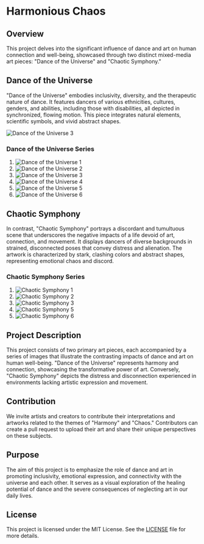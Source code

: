 # Harmonious Chaos

## Overview
This project delves into the significant influence of dance and art on human connection and well-being, showcased through two distinct mixed-media art pieces: "Dance of the Universe" and "Chaotic Symphony."

## Dance of the Universe
"Dance of the Universe" embodies inclusivity, diversity, and the therapeutic nature of dance. It features dancers of various ethnicities, cultures, genders, and abilities, including those with disabilities, all depicted in synchronized, flowing motion. This piece integrates natural elements, scientific symbols, and vivid abstract shapes.

![Dance of the Universe 3](<images/DALL·E 2024-06-01 11.08.09 - A high-quality image of a mixed-media art piece titled 'Dance of the Universe,' capturing the essence of inclusivity, diversity, and the healing power.webp>)

### Dance of the Universe Series
1. ![Dance of the Universe 1](<images/DALL·E 2024-06-01 11.02.39 - A high-quality image of a mixed-media art piece titled 'Dance of the Universe,' showcasing diverse dancers from various backgrounds, cultures, and gen.webp>)
2. ![Dance of the Universe 2](<images/DALL·E 2024-06-01 11.04.03 - A high-quality image of a mixed-media art piece titled 'Dance of the Universe,' capturing the essence of inclusivity, diversity, and the interconnecte.webp>)
3. ![Dance of the Universe 3](<images/DALL·E 2024-06-01 11.08.09 - A high-quality image of a mixed-media art piece titled 'Dance of the Universe,' capturing the essence of inclusivity, diversity, and the healing power.webp>)
4. ![Dance of the Universe 4](<images/DALL·E 2024-06-01 11.25.19 - A high-quality image of a mixed-media art piece titled 'Harmonious Dance,' capturing the essence of inclusivity, diversity, and the healing power of d.webp>)
5. ![Dance of the Universe 5](<images/DALL·E 2024-06-01 11.25.26 - A high-quality image of a mixed-media art piece titled 'Harmonious Dance,' capturing the essence of inclusivity, diversity, and the healing power of d.webp>)
6. ![Dance of the Universe 6](<images/DALL·E 2024-06-01 10.31.20 - A vibrant mixed-media art piece titled 'Dance of the Soul,' combining elements of painting, collage, and dance. The artwork features abstract forms an.webp>)

## Chaotic Symphony
In contrast, "Chaotic Symphony" portrays a discordant and tumultuous scene that underscores the negative impacts of a life devoid of art, connection, and movement. It displays dancers of diverse backgrounds in strained, disconnected poses that convey distress and alienation. The artwork is characterized by stark, clashing colors and abstract shapes, representing emotional chaos and discord.


### Chaotic Symphony Series
1. ![Chaotic Symphony 1](<images/DALL·E 2024-06-01 11.02.20 - A high-quality image of a mixed-media art piece titled 'Chaotic Symphony,' portraying a dissonant and chaotic scene to represent the consequences of a.webp>)
2. ![Chaotic Symphony 2](<images/DALL·E 2024-06-01 11.02.29 - A high-quality image of a mixed-media art piece titled 'Chaotic Symphony,' portraying a dissonant and chaotic scene to represent the consequences of a.webp>)
3. ![Chaotic Symphony 3](<images/DALL·E 2024-06-01 11.13.10 - A high-quality image of a mixed-media art piece titled 'Chaotic Symphony,' portraying a world without the healthy connection to art, the universe, and.webp>)
4. ![Chaotic Symphony 5](<images/DALL·E 2024-06-01 11.21.21 - A high-quality image of a mixed-media art piece titled 'Chaotic Symphony,' portraying a dissonant and chaotic scene to represent the consequences of a.webp>)
5. ![Chaotic Symphony 6](<images/DALL·E 2024-06-01 11.25.09 - A high-quality image of a mixed-media art piece titled 'Chaotic Dissonance,' portraying a world without the healthy connection to art, the universe, a.webp>)

## Project Description
This project consists of two primary art pieces, each accompanied by a series of images that illustrate the contrasting impacts of dance and art on human well-being. "Dance of the Universe" represents harmony and connection, showcasing the transformative power of art. Conversely, "Chaotic Symphony" depicts the distress and disconnection experienced in environments lacking artistic expression and movement.

## Contribution
We invite artists and creators to contribute their interpretations and artworks related to the themes of "Harmony" and "Chaos." Contributors can create a pull request to upload their art and share their unique perspectives on these subjects.

## Purpose
The aim of this project is to emphasize the role of dance and art in promoting inclusivity, emotional expression, and connectivity with the universe and each other. It serves as a visual exploration of the healing potential of dance and the severe consequences of neglecting art in our daily lives.

## License
This project is licensed under the MIT License. See the [LICENSE](LICENSE) file for more details.
